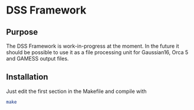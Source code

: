 # DSS Framework

## Purpose
The DSS Framework is work-in-progress at the moment. In the future it should be possible to use it as a file processing unit for Gaussian16, Orca 5 and GAMESS output files.

## Installation
Just edit the first section in the Makefile and compile with
```bash
make
```